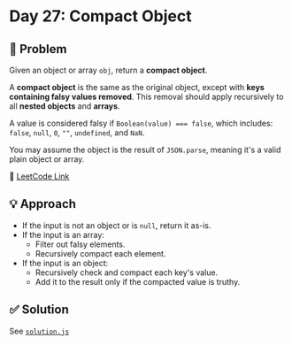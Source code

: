 # Day 27: Compact Object

## 📝 Problem
Given an object or array `obj`, return a **compact object**.

A **compact object** is the same as the original object, except with **keys containing falsy values removed**. This removal should apply recursively to all **nested objects** and **arrays**.

A value is considered falsy if `Boolean(value) === false`, which includes: `false`, `null`, `0`, `""`, `undefined`, and `NaN`.

You may assume the object is the result of `JSON.parse`, meaning it's a valid plain object or array.

📎 [LeetCode Link](https://leetcode.com/problems/compact-object/)

## 💡 Approach
- If the input is not an object or is `null`, return it as-is.
- If the input is an array:
  - Filter out falsy elements.
  - Recursively compact each element.
- If the input is an object:
  - Recursively check and compact each key's value.
  - Add it to the result only if the compacted value is truthy.

## ✅ Solution
See [`solution.js`](./solution.js)
